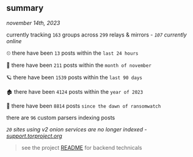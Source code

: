
## summary
_november 14th, 2023_

currently tracking `163` groups across `299` relays & mirrors - _`107` currently online_

⏲ there have been `13` posts within the `last 24 hours`

🦈 there have been `211` posts within the `month of november`

🪐 there have been `1539` posts within the `last 90 days`

🏚 there have been `4124` posts within the `year of 2023`

🦕 there have been `8814` posts `since the dawn of ransomwatch`

there are `96` custom parsers indexing posts

_`20` sites using v2 onion services are no longer indexed - [support.torproject.org](https://support.torproject.org/onionservices/v2-deprecation/)_

> see the project [README](https://github.com/joshhighet/ransomwatch#ransomwatch--) for backend technicals
